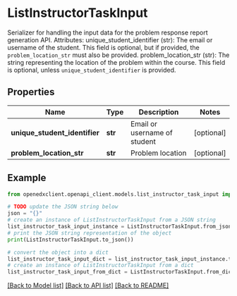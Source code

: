 # ListInstructorTaskInput

Serializer for handling the input data for the problem response report generation API.  Attributes:     unique_student_identifier (str): The email or username of the student.                                       This field is optional, but if provided, the `problem_location_str`                                       must also be provided.     problem_location_str (str): The string representing the location of the problem within the course.                                 This field is optional, unless `unique_student_identifier` is provided.

## Properties

Name | Type | Description | Notes
------------ | ------------- | ------------- | -------------
**unique_student_identifier** | **str** | Email or username of student | [optional] 
**problem_location_str** | **str** | Problem location | [optional] 

## Example

```python
from openedxclient.openapi_client.models.list_instructor_task_input import ListInstructorTaskInput

# TODO update the JSON string below
json = "{}"
# create an instance of ListInstructorTaskInput from a JSON string
list_instructor_task_input_instance = ListInstructorTaskInput.from_json(json)
# print the JSON string representation of the object
print(ListInstructorTaskInput.to_json())

# convert the object into a dict
list_instructor_task_input_dict = list_instructor_task_input_instance.to_dict()
# create an instance of ListInstructorTaskInput from a dict
list_instructor_task_input_from_dict = ListInstructorTaskInput.from_dict(list_instructor_task_input_dict)
```
[[Back to Model list]](../README.md#documentation-for-models) [[Back to API list]](../README.md#documentation-for-api-endpoints) [[Back to README]](../README.md)


